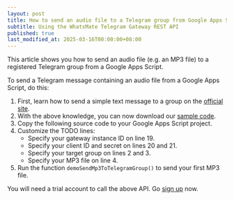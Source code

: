 ```yaml
---
layout: post
title: How to send an audio file to a Telegram group from Google Apps Script (GAS)
subtitle: Using the WhatsMate Telegram Gateway REST API
published: true
last_modified_at: 2025-03-16T00:00:00+08:00
---
```


This article shows you how to send an audio file (e.g. an MP3 file) to a registered Telegram group from a Google Apps Script.



To send a Telegram message containing an audio file from a Google Apps Script, do this:

1. First, learn how to send a simple text message to a group on the [official site](https://www.whatsmate.net/telegram-group-message-api.html). 
2. With the above knowledge, you can now download our [sample code](https://github.com/whatsmate/telegram-demos/archive/master.zip).
3. Copy the following source code to your Google Apps Script project.  <script src="https://gist.github.com/whatsmate/27291c86a9e30c5a98d33c59b6b5781a.js"></script>
4. Customize the TODO lines:
   * Specify your gateway instance ID on line 19.
   * Specify your client ID and secret on lines 20 and 21.
   * Specify your target group on lines 2 and 3.
   * Specify your MP3 file on line 4.
5. Run the function `demoSendMp3ToTelegramGroup()` to send your first MP3 file.


You will need a trial account to call the above API. Go [sign up](https://www.whatsmate.net/telegram-group-message-api.html) now.


<br>

